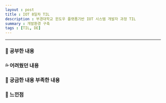 ```yaml
---
layout : post
title : IOT 8일차 TIL
description : 부경대학교 윈도우 플랫폼기반 IOT 시스템 개발자 과정 TIL
summary : 개발환경 구축
tags : [TIL, DE]
---
```


-------------
   
   
### 📓 공부한 내용 
  

### 💦 어려웠던 내용 


### 🧷 궁금한 내용  부족한 내용 
  

### 💬 느낀점 

